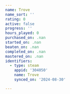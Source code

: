 ```yaml
---
name: Trove
name_sort: ''
rating: 0
active: false
progress: ''
hours_played: 0
purchased_on: .nan
started_on: .nan
beaten_on: .nan
completed_on: .nan
mastered_on: .nan
identifiers:
  - type: steam
    appid: '304050'
    name: Trove
    synced_on: '2024-08-30'

---
```


